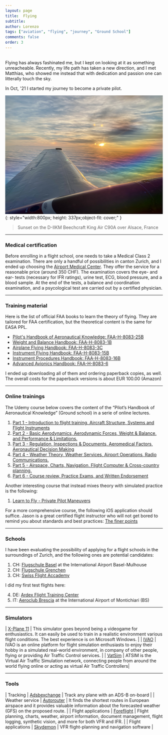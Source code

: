 ```yaml
---
layout: page
title:  Flying
subtitle:
author: Lorenzo
tags: ["aviation", "flying", "journey", "Ground School"]
comments: false
order: 3
---
```

<br>
Flying has always fashinated me, but I kept on looking at it as something unreacheable. Recently, my life path has taken a new direction, and I met Matthias, who showed me instead that with dedication and passion one can litterally touch the sky.

In Oct, '21 I started my journey to become a private pilot.


![aviation-1](/assets/flying/IMG_1909.jpeg){: style="width:800px; height: 337px;object-fit: cover;" }

  > Sunset on the D-IIKM Beechcraft King Air C90A over Alsace, France

---

### Medical certification

Before enrolling in a flight school, one needs to take a Medical Class 2 examination. There are only a handful of possibilities in canton Zurich, and I ended up choosing the [Airport Medical Center](https://www.airportmedicalcenter.ch/). They offer the service for a reasonable price (around 350 CHF). The examination covers the eye- and ear- tests (necessary for IFR ratings), urine test, ECG, blood pressure, and a blood sample. At the end of the tests, a balance and coordination examination, and a psycological test are carried out by a certified physician.

---

### Training material

Here is the list of official FAA books to learn the theory of flying. They are tailored for FAA certification, but the theoretical content is the same for EASA PPL.

- [Pilot's Handbook of Aeronautical Knowledge: FAA-H-8083-25B](https://www.faa.gov/regulations_policies/handbooks_manuals/aviation/phak/)
- [Weight and Balance Handbook: FAA-H-8083-1B](https://www.faa.gov/regulations_policies/handbooks_manuals/aviation/media/FAA-H-8083-1.pdf)
- [Airplane Flying Handbook: FAA-H-8083-3C](https://www.faa.gov/regulations_policies/handbooks_manuals/aviation/airplane_handbook/)
- [Instrument Flying Handbook: FAA-H-8083-15B](https://www.faa.gov/regulations_policies/handbooks_manuals/aviation/media/FAA-H-8083-15B.pdf)
- [Instrument Procedures Handbook: FAA-H-8083-16B](https://www.faa.gov/regulations_policies/handbooks_manuals/aviation/instrument_procedures_handbook/media/faa-h-8083-16b.pdf)
- [Advanced Avionics Handbook: FAA-H-8083-6](https://www.faa.gov/regulations_policies/handbooks_manuals/aviation/advanced_avionics_handbook/media/FAA-H-8083-6.pdf)

I ended up downloading all of them and ordering paperback copies, as well. The overall costs for the paperback versions is about EUR 100.00 (Amazon)

---

### Online trainings

The Udemy course below covers the content of the “Pilot’s Handbook of Aeronautical Knowledge” (Ground school) in a serie of online lectures.

1. [Part 1 - Introduction to flight training, Aircraft Structure, Systems and Flight Instruments  ](https://www.udemy.com/course/part-1-faa-private-pilot-ground-school-part-61/)
2. [Part 2 - Basic Aerodynamics, Aerodynamic Forces, Weight & Balance, and Performance & Limitations. ](https://www.udemy.com/course/part-2-faa-private-pilot-ground-school-part-61/)
3. [Part 3 - Regulation, Inspections & Documents, Aeromedical Factors, Aeronautical Decision Making ](https://www.udemy.com/course/part-3-faa-private-pilot-ground-school-part-61/)
4. [Part 4 - Weather Theory, Weather Services, Airport Operations, Radio Communications. ](https://www.udemy.com/course/part-4-faa-private-pilot-ground-school-part-61/)
5. [Part 5 - Airspace, Charts, Navigation, Flight Computer & Cross-country planning. ](https://www.udemy.com/course/part-5-faa-private-pilot-ground-school-part-61/)
6. [Part 6 - Course review, Practice Exams, and Written Endorsement ](https://www.udemy.com/course/part-6-faa-private-pilot-ground-school-part-61/)

Another interesting course that instead mixes theory with simulated practice is the following:

1. [Learn to Fly - Private Pilot Maneuvers](https://www.udemy.com/course/private-pilot-maneuvers/)

For a more comprehensive course, the following iOS application should suffice. Jason is a great certified flight instructor who will not get bored to remind you about standards and best practices: [The finer points](https://www.learnthefinerpoints.com/)



---

### Schools

I have been evaluating the possibility of applying for a flight schools in the surroundings of Zurich, and the following ones are potential candidates:

1. CH: [Flugschule Basel](https://www.fsb.aero/) at the International Airport Basel-Mulhouse
2. CH: [Flugschule Grenchen](https://fliegen.ch/)
3. CH: [Swiss Flight Accademy](https://www.horizon-sfa.ch/de)

I did my first test flights here:

4. DE: [Ardex Flight Training Center](https://www.flugschule-ardex.de/)
5. IT: [Aeroclub Brescia](https://aecbrescia.com/) at the International Airport of Montichiari (BS)

---

### Simulators

| [X-Plane 11](https://www.x-plane.com) | This simulator goes beyond being a videogame for enthusiastics. It can easily be used to train in a realistic environment various flight conditions. The best experience is on Microsoft Windows. |
| [IVAO](https://ivao.aero) | IVAO is an online platform for flight simulation enthusiasts to enjoy their hobby in a simulated real-world environment, in company of other people, flying or providing Air Traffic Control services. |
| [VatSim](https://www.vatsim.net) | ATSIM is the Virtual Air Traffic Simulation network, connecting people from around the world flying online or acting as virtual Air Traffic Controllers|

---

### Tools

| Tracking | [Adsbexchange](https://www.adsbexchange.com/) | Track any plane with an ADS-B on-board |
| Weather service | [Autorouter](https://www.autorouter.aero/) | It finds the shortest routes in European airspace and it provides valuable information about the forecasted weather (GFS) on the proposed route. |
| Flight applications | [Foreflight](https://foreflight.com/) | Flight planning, charts, weather, airport information, document management, flight logging, synthetic vision, and more for both VFR and IFR. |
| Flight applications | [Skydemon](https://www.skydemon.aero/) | VFR flight-planning and navigation software |
